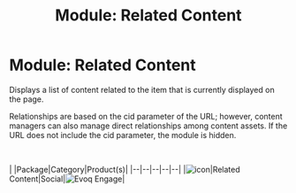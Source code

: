 ﻿---
uid: module-related-content
locale: en
title: "Module: Related Content"
dnnversion: 09.02.00
related-topics: module-activities,module-activity-stream,module-answers,module-blogs,module-challenges,module-discussions,module-group-directory,module-group-spaces,module-ideas,module-journal,module-latest-challenges,module-leaderboard,module-member-directory,module-message-center,module-my-status,module-profile-dashboard,module-social-groups,module-social-events,module-social-sharing,module-user-badges,module-wiki
---

# Module: Related Content

Displays a list of content related to the item that is currently displayed on the page.

Relationships are based on the cid parameter of the URL; however, content managers can also manage direct relationships among content assets. If the URL does not include the cid parameter, the module is hidden.

 

|  |Package|Category|Product(s)|
|--|--|--|--|--|
|![icon](/images/ico-module-relatedcontent.png)|Related Content|Social|![Evoq Engage](/images/ico-evoq-engage.png)|
